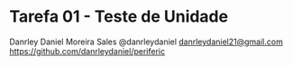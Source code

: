 # Tarefa 01 - Teste de Unidade
Danrley Daniel Moreira Sales
@danrleydaniel
danrleydaniel21@gmail.com
https://github.com/danrleydaniel/periferic

